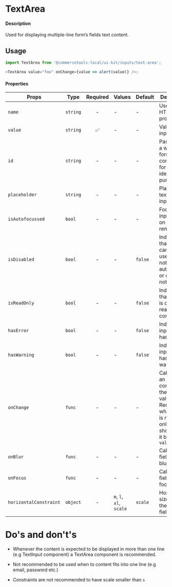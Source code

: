 # TextArea

#### Description

Used for displaying multiple-line form’s fields text content.

## Usage

```js
import TextArea from '@commercetools-local/ui-kit/inputs/text-area';

<TextArea value="foo" onChange={value => alert(value)} />;
```

#### Properties

| Props                  | Type     | Required | Values                  | Default | Description                                                                                                                |
| ---------------------- | -------- | :------: | ----------------------- | ------- | -------------------------------------------------------------------------------------------------------------------------- |
| `name`                 | `string` |    -     | -                       | -       | Used as HTML `name` property                                                                                               |
| `value`                | `string` |    ✅    | -                       | -       | Value of the input                                                                                                         |
| `id`                   | `string` |    -     | -                       | -       | Passed from a wrapping form component for identification purposes                                                          |
| `placeholder`          | `string` |    -     | -                       | -       | Placeholder text for the input                                                                                             |
| `isAutofocussed`       | `bool`   |    -     | -                       | -       | Focus the input field on initial render                                                                                    |
| `isDisabled`           | `bool`   |    -     | -                       | `false` | Indicates that the field cannot be used (e.g not authorised, or changes not saved)                                         |
| `isReadOnly`           | `bool`   |    -     | -                       | `false` | Indicates that the field is displaying read-only content                                                                   |
| `hasError`             | `bool`   |    -     | -                       | `false` | Indicates the input field has an error                                                                                     |
| `hasWarning`           | `bool`   |    -     | -                       | `false` | Indicates the input field has a warning                                                                                    |
| `onChange`             | `func`   |    -     | -                       | -       | Called with an event containing the new value. Required when input is not read only. Parent should pass it back as `value` |
| `onBlur`               | `func`   |    -     | -                       | -       | Called when field is blurred                                                                                               |
| `onFocus`              | `func`   |    -     | -                       | -       | Called when field is focused                                                                                               |
| `horizontalConstraint` | `object` |    -     | `m`, `l`, `xl`, `scale` | `scale` | Horizontal size limit of the input fields.                                                                                 |

# Do's and don't's

- Whenever the content is expected to be displayed in more than one line (e.g TextInput component) a TextArea component is recommended.

- Not recommended to be used when to content fits into one line (e.g email, password etc.)

- Constraints are not recommended to have scale smaller than `s`
